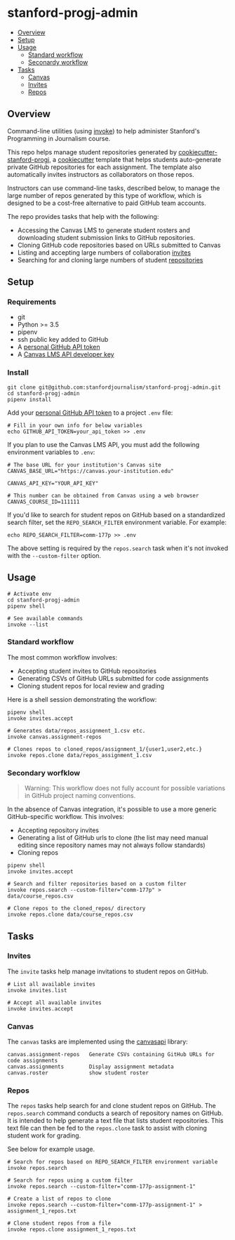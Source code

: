 # stanford-progj-admin
- [Overview](#overview)
- [Setup](#setup)
- [Usage](#usage)
  - [Standard workflow](#standard-workflow)
  - [Seconardy workflow](#secondary-workflow)
- [Tasks](#tasks)
  - [Canvas](#canvas)
  - [Invites](#invites)
  - [Repos](#repos)

## Overview

Command-line utilities (using
[invoke](https://docs.pyinvoke.org/en/stable/)) to help
administer Stanford's Programming in Journalism course.

This repo helps manage student repositories generated by [cookiecutter-stanford-progj](https://github.com/stanfordjournalism/cookiecutter-stanford-progj), a [cookiecutter](https://cookiecutter.readthedocs.io/en/1.7.0/) template that helps students auto-generate private GitHub repositories for each assignment. The template also automatically invites instructors as collaborators on those repos.

Instructors can use command-line tasks, described below, to manage the large number of repos generated by this type of workflow, which is designed to be a cost-free alternative to paid GitHub team accounts. 

The repo provides tasks that help with the following:

* Accessing the Canvas LMS to generate student rosters and downloading student submission links to GitHub repositories.
* Cloning GitHub code repositories based on URLs submitted to Canvas
* Listing and accepting large numbers of collaboration [invites](#invites)
* Searching for and cloning large numbers of student [repositories](#repos)

## Setup

### Requirements

* git
* Python >= 3.5
* pipenv
* ssh public key added to GitHub
* A [personal GitHub API token](https://github.com/settings/tokens)
* A [Canvas LMS API developer key](https://canvas.instructure.com/doc/api/file.developer_keys.html)

[Personal GitHub API token]: https://github.com/settings/tokens


### Install

```
git clone git@github.com:stanfordjournalism/stanford-progj-admin.git
cd stanford-progj-admin
pipenv install
```

Add your [personal GitHub API token][] to a project `.env` file:

```
# Fill in your own info for below variables
echo GITHUB_API_TOKEN=your_api_token >> .env
```

If you plan to use the Canvas LMS API, you must add the following environment variables to `.env`:

```
# The base URL for your institution's Canvas site
CANVAS_BASE_URL="https://canvas.your-institution.edu"

CANVAS_API_KEY="YOUR_API_KEY"

# This number can be obtained from Canvas using a web browser
CANVAS_COURSE_ID=111111
```

If you'd like to search for student repos on GitHub based on a standardized search filter, set the `REPO_SEARCH_FILTER` environment variable. For example:

```
echo REPO_SEARCH_FILTER=comm-177p >> .env
```

The above setting is required by the `repos.search` task when it's not invoked with the `--custom-filter` option.


## Usage

```
# Activate env
cd stanford-progj-admin
pipenv shell

# See available commands
invoke --list
```

### Standard workflow

The most common workflow involves:

* Accepting student invites to GitHub repositories
* Generating CSVs of GitHub URLs submitted for code assignments
* Cloning student repos for local review and grading

Here is a shell session demonstrating the workflow:

```
pipenv shell
invoke invites.accept

# Generates data/repos_assignment_1.csv etc.
invoke canvas.assignment-repos

# Clones repos to cloned_repos/assignment_1/{user1,user2,etc.}
invoke repos.clone data/repos_assignment_1.csv
```

### Secondary worfklow

> Warning: This workflow does not fully account for possible variations in GitHub project naming conventions.

In the absence of Canvas integration, it's possible to use a more generic GitHub-specific workflow. This involves:

* Accepting repository invites
* Generating a list of GitHub urls to clone (the list may need manual editing since repository names may not always follow standards)
* Cloning repos

```
pipenv shell
invoke invites.accept

# Search and filter repositories based on a custom filter
invoke repos.search --custom-filter="comm-177p" > data/course_repos.csv

# Clone repos to the cloned_repos/ directory
invoke repos.clone data/course_repos.csv
```

## Tasks

###  Invites

The `invite` tasks help manage invitations to student repos on GitHub.

```
# List all available invites
invoke invites.list

# Accept all available invites
invoke invites.accept
```

### Canvas

The `canvas` tasks are implemented using the [canvasapi](https://canvasapi.readthedocs.io/en/latest/index.html) library:

```  
canvas.assignment-repos   Generate CSVs containing GitHub URLs for code assignments
canvas.assignments        Display assignment metadata
canvas.roster             show student roster

```

### Repos

The `repos` tasks help search for and clone student repos on GitHub. The `repos.search` command conducts a search of repository names on GitHub. It is intended to help generate a text file that lists student repositories. This text file can then be fed to the `repos.clone` task to assist with cloning student work for grading.

See below for example usage.

```
# Search for repos based on REPO_SEARCH_FILTER environment variable
invoke repos.search

# Search for repos using a custom filter
invoke repos.search --custom-filter="comm-177p-assignment-1"

# Create a list of repos to clone
invoke repos.search --custom-filter="comm-177p-assignment-1" > assignment_1_repos.txt

# Clone student repos from a file
invoke repos.clone assignment_1_repos.txt
```